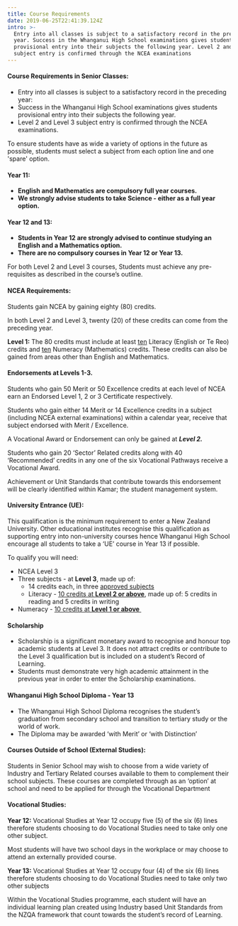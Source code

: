 ```yaml
---
title: Course Requirements
date: 2019-06-25T22:41:39.124Z
intro: >-
  Entry into all classes is subject to a satisfactory record in the preceding
  year. Success in the Whanganui High School examinations gives students
  provisional entry into their subjects the following year. Level 2 and Level 3
  subject entry is confirmed through the NCEA examinations
---
```

#### Course Requirements in Senior Classes:

* Entry into all classes is subject to a satisfactory record in the preceding year:
* Success in the Whanganui High School examinations gives students provisional entry into their subjects the following year.
* Level 2 and Level 3 subject entry is confirmed through the NCEA examinations.

To ensure students have as wide a variety of options in the future as possible, students must select a subject from each option line and one 'spare' option.

#### Year 11:

* **English and Mathematics are compulsory full year courses.**
* **We strongly advise students to take Science - either as a full year option.**

#### Year 12 and 13:

* **Students in Year 12 are strongly advised to continue studying an English and a Mathematics option.**
* **There are no compulsory courses in Year 12 or Year 13.**

For both Level 2 and Level 3 courses, Students must achieve any pre-requisites as described in the course’s outline.

#### NCEA Requirements:

Students gain NCEA by gaining eighty (80) credits.

In both Level 2 and Level 3, twenty (20) of these credits can come from the preceding year.

**Level 1:** The 80 credits must include at least <span style="text-decoration: underline;">ten</span> Literacy (English or Te Reo) credits and <span style="text-decoration: underline;">ten</span> Numeracy (Mathematics) credits. These credits can also be gained from areas other than English and Mathematics.

#### Endorsements at Levels 1-3.

Students who gain 50 Merit or 50 Excellence credits at each level of NCEA earn an Endorsed Level 1, 2 or 3 Certificate respectively.

Students who gain either 14 Merit or 14 Excellence credits in a subject (including NCEA external examinations) within a calendar year, receive that subject endorsed with Merit / Excellence.

A Vocational Award or Endorsement can only be gained at **_Level 2._**

Students who gain 20 ‘Sector’ Related credits along with 40 ‘Recommended’ credits in any one of the six Vocational Pathways receive a Vocational Award.

Achievement or Unit Standards that contribute towards this endorsement will be clearly identified within Kamar; the student management system. 

#### University Entrance (UE):

This qualification is the minimum requirement to enter a New Zealand University. Other educational institutes recognise this qualification as supporting entry into non-university courses hence Whanganui High School encourage all students to take a ‘UE’ course in Year 13 if possible.

To qualify you will need:

* NCEA Level 3
* Three subjects - at **Level 3**, made up of:
  * 14 credits each, in three [approved subjects](http://www.nzqa.govt.nz/qualifications-standards/awards/university-entrance/approved-subjects/)
  * Literacy - [10 credits at **Level 2 or above**](https://www.nzqa.govt.nz/qualifications-standards/awards/university-entrance/literacy-requirements/), made up of: 5 credits in reading and 5 credits in writing
* Numeracy - [10 credits at **Level 1 or above** ](https://www.nzqa.govt.nz/ncea/subjects/literacy-and-numeracy/level-1-requirements/lit-num-subjects/)

#### Scholarship

* Scholarship is a significant monetary award to recognise and honour top academic students at Level 3. It does not attract credits or contribute to the Level 3 qualification but is included on a student’s Record of Learning.
* Students must demonstrate very high academic attainment in the previous year in order to enter the Scholarship examinations.

#### Whanganui High School Diploma - Year 13

* The Whanganui High School Diploma recognises the student’s graduation from secondary school and transition to tertiary study or the world of work.
* The Diploma may be awarded ‘with Merit’ or ‘with Distinction’

#### Courses Outside of School (External Studies):

Students in Senior School may wish to choose from a wide variety of Industry and Tertiary Related courses available to them to complement their school subjects. These courses are completed through as an ‘option’ at school and need to be applied for through the Vocational Department

#### Vocational Studies:

**Year 12:** Vocational Studies at Year 12 occupy five (5) of the six (6) lines therefore students choosing to do Vocational Studies need to take only one other subject.

Most students will have two school days in the workplace or may choose to attend an externally provided course.

**Year 13:** Vocational Studies at Year 12 occupy four (4) of the six (6) lines therefore students choosing to do Vocational Studies need to take only two other subjects

Within the Vocational Studies programme, each student will have an individual learning plan created using Industry based Unit Standards from the NZQA framework that count towards the student’s record of Learning.
